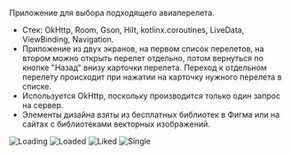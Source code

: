Приложение для выбора подходящего авиаперелета.
- Стек: OkHttp, Room, Gson, Hilt, kotlinx.coroutines, LiveData, ViewBinding, Navigation.
- Приложение из двух экранов, на первом список перелетов, на втором можно открыть перелет отдельно, потом вернуться по кнопке "Назад" внизу карточки перелета. Переход к отдельном перелету происходит при нажатии на карточку нужного перелета в списке.
- Используется OkHttp, поскольку производится только один запрос на сервер.
- Элементы дизайна взяты из бесплатных библиотек в Фигма или на сайтах с библиотеками векторных изображений.

![Loading](https://github.com/Marijarin/WbFlights/assets/106971617/dfebf357-cc61-4b93-9840-21e40e24e2f0)
![Loaded](https://github.com/Marijarin/WbFlights/assets/106971617/884f289d-edd4-467e-a13b-e580dc083115)
![Liked](https://github.com/Marijarin/WbFlights/assets/106971617/5caffe39-39ea-47f7-a7b0-3d636b7f324e)
![Single](https://github.com/Marijarin/WbFlights/assets/106971617/43856161-7c91-493c-a981-75a4dd86b6a2)
